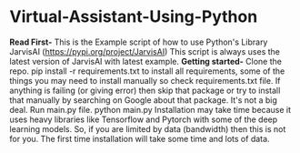 # Virtual-Assistant-Using-Python
**Read First-**
This is the Example script of how to use Python's Library JarvisAI (https://pypi.org/project/JarvisAI)
This script is always uses the latest version of JarvisAI with latest example.
**Getting started-**
Clone the repo.
pip install -r requirements.txt to install all requirements, some of the things you may need to install manually so check requirements.txt file. If anything is failing (or giving error) then skip that package or try to install that manually by searching on Google about that package. It's not a big deal.
Run main.py file. python main.py
Installation may take time because it uses heavy libraries like Tensorflow and Pytorch with some of the deep learning models. So, if you are limited by data (bandwidth) then this is not for you. The first time installation will take some time and lots of data.
